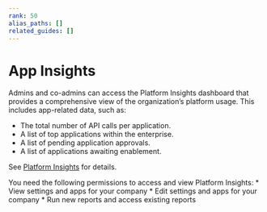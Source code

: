 ```yaml
---
rank: 50
alias_paths: []
related_guides: []
---
```


# App Insights

Admins and co-admins can access the Platform Insights
dashboard that provides a comprehensive
view of the organization’s platform usage. 
This includes app-related data, such as:

* The total number of API calls per application.
* A list of top applications within the enterprise.
* A list of pending application approvals.
* A list of applications awaiting enablement.

See [Platform Insights][insights] for details.

<Message type='notice'>
You need the following permissions to access
and view Platform Insights:
  * View settings and apps for your company
  * Edit settings and apps for your company
  * Run new reports and access existing reports
</Message>

[insights]: https://support.box.com/hc/en-us/articles/20738406915219-Platform-Insights